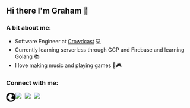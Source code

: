 ## Hi there I'm Graham 👋

### A bit about me:
- Software Engineer at [Crowdcast](https://crowdcast.io) 💻
- Currently learning serverless through GCP and Firebase and learning Golang 📚
- I love making music and playing games 🎸🎮

### Connect with me:
[<img width="25px" align="left" src="https://raw.githubusercontent.com/iconic/open-iconic/master/svg/globe.svg" />][website]
[<img width="25px" align="left" src="https://cdnjs.cloudflare.com/ajax/libs/simple-icons/3.4.0/linkedin.svg" />][linkedin]
[<img width="25px" align="left" src="https://cdnjs.cloudflare.com/ajax/libs/simple-icons/3.4.0/instagram.svg" />][instagram]
[<img width="25px" align="left" src="https://cdnjs.cloudflare.com/ajax/libs/simple-icons/3.4.0/twitter.svg" />][twitter]

[website]: https://gvasquez.dev
[linkedin]: https://linkedin.com/in/graham-vasquez
[twitter]: https://twitter.com/___datboi_
[instagram]: https://instagram.com/instagrahamv
<!--
**GV14982/GV14982** is a ✨ _special_ ✨ repository because its `README.md` (this file) appears on your GitHub profile.

Here are some ideas to get you started:

- 🔭 I’m currently working on ...
- 🌱 I’m currently learning ...
- 👯 I’m looking to collaborate on ...
- 🤔 I’m looking for help with ...
- 💬 Ask me about ...
- 📫 How to reach me: ...
- 😄 Pronouns: ...
- ⚡ Fun fact: ...
-->
